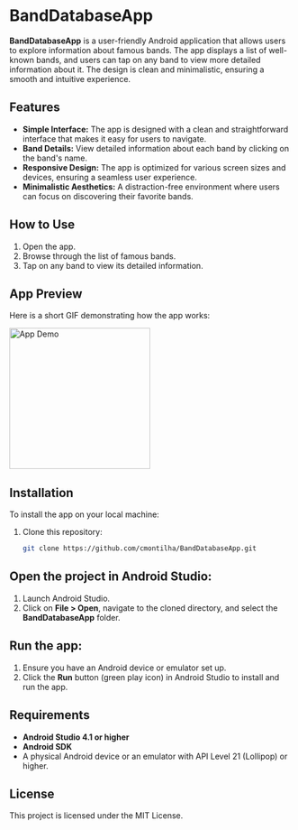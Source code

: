 # BandDatabaseApp

**BandDatabaseApp** is a user-friendly Android application that allows users to explore information about famous bands. The app displays a list of well-known bands, and users can tap on any band to view more detailed information about it. The design is clean and minimalistic, ensuring a smooth and intuitive experience.

## Features

- **Simple Interface:** The app is designed with a clean and straightforward interface that makes it easy for users to navigate.
- **Band Details:** View detailed information about each band by clicking on the band's name.
- **Responsive Design:** The app is optimized for various screen sizes and devices, ensuring a seamless user experience.
- **Minimalistic Aesthetics:** A distraction-free environment where users can focus on discovering their favorite bands.

## How to Use

1. Open the app.
2. Browse through the list of famous bands.
3. Tap on any band to view its detailed information.

## App Preview

Here is a short GIF demonstrating how the app works:

<img src="images/Screen_recording_20241010_022709.gif" alt="App Demo" width="250"/>

## Installation

To install the app on your local machine:

1. Clone this repository:

   ```bash
   git clone https://github.com/cmontilha/BandDatabaseApp.git

## Open the project in Android Studio:

1. Launch Android Studio.
2. Click on **File > Open**, navigate to the cloned directory, and select the **BandDatabaseApp** folder.

## Run the app:

1. Ensure you have an Android device or emulator set up.
2. Click the **Run** button (green play icon) in Android Studio to install and run the app.

## Requirements

- **Android Studio 4.1 or higher**
- **Android SDK**
- A physical Android device or an emulator with API Level 21 (Lollipop) or higher.

## License

This project is licensed under the MIT License.





